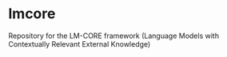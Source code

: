 # lmcore
Repository for the LM-CORE framework (Language Models with Contextually Relevant External Knowledge)
